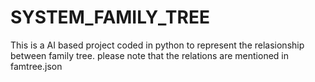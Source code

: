 # SYSTEM_FAMILY_TREE
 This is a AI based project coded in python to represent the relasionship between family tree.
 please note that the relations are mentioned in famtree.json
